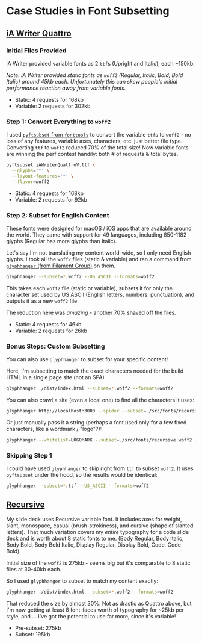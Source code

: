 # Case Studies in Font Subsetting

## [iA Writer Quattro](https://github.com/iaolo/iA-Fonts/tree/master/iA%20Writer%20Quattro)

### Initial Files Provided

iA Writer provided variable fonts as 2 `ttf`s (Upright and Italic), each ~150kb.

_Note: iA Writer provided static fonts as `woff2` (Regular, Italic, Bold, Bold Italic) around 45kb each. Unfortunately this can skew people's initial performance reaction away from variable fonts._

* Static: 4 requests for 168kb
* Variable: 2 requests for 302kb

### Step 1: Convert Everything to `woff2`

I used [`pyftsubset` from `fonttools`](https://github.com/fonttools/fonttools) to convert the variable `ttf`s to `woff2` - no loss of any features, variable axes, characters, etc: just better file type. Converting `ttf` to `woff2` reduced 70% of the total size! Now variable fonts are winning the perf contest handily: both # of requests & total bytes.

```sh
pyftsubset iAWriterQuattroV.ttf \
  --glyphs='*' \
  --layout-features='*' \
  --flavor=woff2
```

* Static: 4 requests for 168kb
* Variable: 2 requests for 92kb

### Step 2: Subset for English Content

These fonts were designed for macOS / iOS apps that are available around the world. They came with support for 49 languages, including 850-1182 glyphs (Regular has more glyphs than Italic).

Let's say I'm not translating my content world-wide, so I only need English glyphs. I took all the `woff2` files (static & variable) and ran a command from [`glyphhanger` (from Filament Group)](https://github.com/filamentgroup/glyphhanger) on them.

```sh
glyphhanger --subset=*.woff2 --US_ASCII --formats=woff2
```

This takes each `woff2` file (static or variable), subsets it for only the character set used by US ASCII (English letters, numbers, punctuation), and outputs it as a new `woff2` file.

The reduction here was _amazing_ - another 70% shaved off the files.

* Static: 4 requests for 46kb
* Variable: 2 requests for 26kb

### Bonus Steps: Custom Subsetting

You can also use `glyphhanger` to subset for your specific content!

Here, I'm subsetting to match the exact characters needed for the build HTML in a single page site (not an SPA).

```sh
glyphhanger ./dist/index.html --subset=*.woff2 --formats=woff2
```

You can also crawl a site (even a local one) to find all the characters it uses:

```sh
glyphhanger http://localhost:3000 --spider --subset=./src/fonts/recursive.woff2 --formats=woff2
```

Or just manually pass it a string (perhaps a font used only for a few fixed characters, like a wordmark / "logo"?):

```sh
glyphhanger --whitelist=LOGOMARK --subset=./src/fonts/recursive.woff2 --formats=woff2
```

### Skipping Step 1

I could have used `glyphhanger` to skip right from `ttf` to subset `woff2`. It uses `pyftsubset` under the hood, so the results would be identical:

```sh
glyphhanger --subset=*.ttf --US_ASCII --formats=woff2
```

## [Recursive](https://www.recursive.design/)

My slide deck uses Recursive variable font. It includes axes for weight, slant, monospace, casual (brush-strokiness), and cursive (shape of slanted letters). That much variation covers my _entire_ typography for a code slide deck and is worth about 8 static fonts to me. (Body Regular, Body Italic, Body Bold, Body Bold Italic, Display Regular, Display Bold, Code, Code Bold).

Initial size of the `woff2` is 275kb - seems big but it's comparable to 8 static files at 30-40kb each.

So I used `glyphhanger` to subset to match my content exactly:

```sh
glyphhanger ./dist/index.html --subset=*.woff2 --formats=woff2
```

That reduced the size by almost 30%. Not as drastic as Quattro above, but I'm now getting at least 8 font-faces worth of typography for ~25kb per style, and … I've got the potential to use far more, since it's variable!

* Pre-subset: 275kb
* Subset: 195kb

